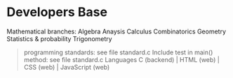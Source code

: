 Developers Base
===============

Mathematical branches:
                      Algebra
                      Anaysis
                      Calculus
                      Combinatorics
                      Geometry
                      Statistics & probability
                      Trigonometry
> programming standards: see file standard.c
> Include test in main() method: see file standard.c
> Languages
 C (backend) | HTML (web) | CSS (web) | JavaScript (web)


